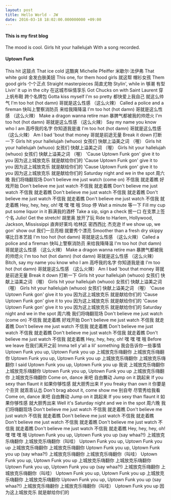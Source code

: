 ```yaml
---
layout: post
title: Hello World - JW
date: 2016-03-18 18:02:00.000000000 +09:00
---
```


#### This is my first blog

The mood is cool. 
Girls hit your hallelujah
With a song recorded.

#### Uptown Funk

This hit 
这鼓点
That ice cold 
这酷爽
Michelle Pfeiffer 
米歇尔·法伊弗
That white gold 
金发白肤美妞
This one, for them hood girls 
就这帮 帽衫女孩
Them good girls 
个个正点
Straight masterpieces 
简直尤物
Stylin', while in 
够潮 有型
Livin' it up in the city 
在这城市纵情享乐
Got Chucks on with Saint Laurent 
穿上帆布鞋 跨个名牌包
Gotta kiss myself I'm so pretty 
都快爱上我自己 就这么帅气
I'm too hot (hot damn) 
哥就是这么性感 （这么火辣）
Called a police and a fireman 
快叫上警察消防员 来给我降降温
I'm too hot (hot damn) 
哥就是这么性感 （这么火辣）
Make a dragon wanna retire man 
暴脾气都被我的帅熄火
I'm too hot (hot damn) 
哥就是这么性感 （这么火辣）
Say my name you know who I am 
高呼我的名字 你知道我是谁
I'm too hot (hot damn) 
哥就是这么性感 （这么火辣）
Am I bad 'bout that money 
哥就是前途无量
Break it down 
打断一下
Girls hit your hallelujah (whuoo) 
女孩们 快献上溢美之词 （喔）
Girls hit your hallelujah (whuoo) 
女孩们 快献上溢美之词 （喔）
Girls hit your hallelujah (whuoo) 
女孩们 快献上溢美之词 （喔）
'Cause Uptown Funk gon' give it to you 
因为这上城放克乐 就是献给你们的
'Cause Uptown Funk gon' give it to you 
因为这上城放克乐 就是献给你们的
'Cause Uptown Funk gon' give it to you 
因为这上城放克乐 就是献给你们的
Saturday night and we in the spot 
周六晚 我们将嗨翻现场
Don't believe me just watch (come on) 
不信我 就走着瞧 好戏开始
Don't believe me just watch 
不信我 就走着瞧
Don't believe me just watch 
不信我 就走着瞧
Don't believe me just watch 
不信我 就走着瞧
Don't believe me just watch 
不信我 就走着瞧
Don't believe me just watch 
不信我 就走着瞧
Hey, hey, hey, oh! 
嘿 嘿 嘿 哦
Stop 
停
Wait a minute 
等一下
Fill my cup put some liquor in it 
斟满我的酒杯
Take a sip, sign a check 
抿一口 在支票上签个名
Julio! Get the stretch! 
胡里奥 放开了玩
Ride to Harlem, Hollywood, Jackson, Mississippi 
直奔好莱坞 哈林区 密西西比 杰克逊
If we show up, we gon' show out 
我们一旦亮相 就要秀个漂亮
Smoother than a fresh dry skippy 
堪比日本艺妓
I'm too hot (hot damn) 
哥就是这么性感 （这么火辣）
Called a police and a fireman 
快叫上警察消防员 来给我降降温
I'm too hot (hot damn) 
哥就是这么性感 （这么火辣）
Make a dragon wanna retire man 
暴脾气都被我的帅熄火
I'm too hot (hot damn) (hot damn) 
哥就是这么性感 （这么火辣）
Bitch, say my name you know who I am 
高呼我的名字 你知道我是谁
I'm too hot (hot damn) 
哥就是这么性感 （这么火辣）
Am I bad 'bout that money 
哥就是前途无量
Break it down 
打断一下
Girls hit your hallelujah (whuoo) 
女孩们 快献上溢美之词 （喔）
Girls hit your hallelujah (whuoo) 
女孩们 快献上溢美之词 （喔）
Girls hit your hallelujah (whuoo) 
女孩们 快献上溢美之词 （喔）
'Cause Uptown Funk gon' give it to you 
因为这上城放克乐 就是献给你们的
'Cause Uptown Funk gon' give it to you 
因为这上城放克乐 就是献给你们的
'Cause Uptown Funk gon' give it to you 
因为这上城放克乐 就是献给你们的
Saturday night and we in the spot 
周六晚 我们将嗨翻现场
Don't believe me just watch (come on) 
不信我 就走着瞧 好戏开始
Don't believe me just watch 
不信我 就走着瞧
Don't believe me just watch 
不信我 就走着瞧
Don't believe me just watch 
不信我 就走着瞧
Don't believe me just watch 
不信我 就走着瞧
Don't believe me just watch 
不信我 就走着瞧
Hey, hey, hey, oh! 
嘿 嘿 嘿 哦
Before we leave 
在我们离开之前
Imma tell y'all a lil' something 
我会告诉你一些事情
Uptown Funk you up, Uptown Funk you up 
上城放克乐嗨翻你 上城放克乐嗨翻你
Uptown Funk you up, Uptown Funk you up 
上城放克乐嗨翻你 上城放克乐嗨翻你
I said Uptown Funk you up, Uptown Funk you up 
我说 上城放克乐嗨翻你 上城放克乐嗨翻你
Uptown Funk you up, Uptown Funk you up 
上城放克乐嗨翻你 上城放克乐嗨翻你
Come on, dance 
来吧 自由舞动
Jump on it 
跳起来
If you sexy than flaunt it 
如果你够性感 就大胆秀出来
If you freaky than own it 
你要是个丑货 就乖乖认怂
Don't brag about it, come show me 
别自夸 尽管秀给我看
Come on, dance 
来吧 自由舞动
Jump on it 
跳起来
If you sexy than flaunt it 
如果你够性感 就大胆秀出来
Well it's Saturday night and we in the spot 
周六晚 我们将嗨翻现场
Don't believe me just watch 
不信我 就走着瞧
Don't believe me just watch 
不信我 就走着瞧
Don't believe me just watch 
不信我 就走着瞧
Don't believe me just watch 
不信我 就走着瞧
Don't believe me just watch 
不信我 就走着瞧
Don't believe me just watch 
不信我 就走着瞧
Hey, hey, hey, oh! 
嘿 嘿 嘿 哦
Uptown Funk you up, Uptown Funk you up (say whaa?!) 
上城放克乐嗨翻你 上城放克乐嗨翻你（叫哇）
Uptown Funk you up, Uptown Funk you up 
上城放克乐嗨翻你 上城放克乐嗨翻你
Uptown Funk you up, Uptown Funk you up (say whaa?!) 
上城放克乐嗨翻你 上城放克乐嗨翻你（叫哇）
Uptown Funk you up, Uptown Funk you up 
上城放克乐嗨翻你 上城放克乐嗨翻你
Uptown Funk you up, Uptown Funk you up (say whaa?!) 
上城放克乐嗨翻你 上城放克乐嗨翻你（叫哇）
Uptown Funk you up, Uptown Funk you up 
上城放克乐嗨翻你 上城放克乐嗨翻你
Uptown Funk you up, Uptown Funk you up (say whaa?!) 
上城放克乐嗨翻你 上城放克乐嗨翻你（叫哇）
Uptown Funk you up 
因为这上城放克乐 就是献给你们的

